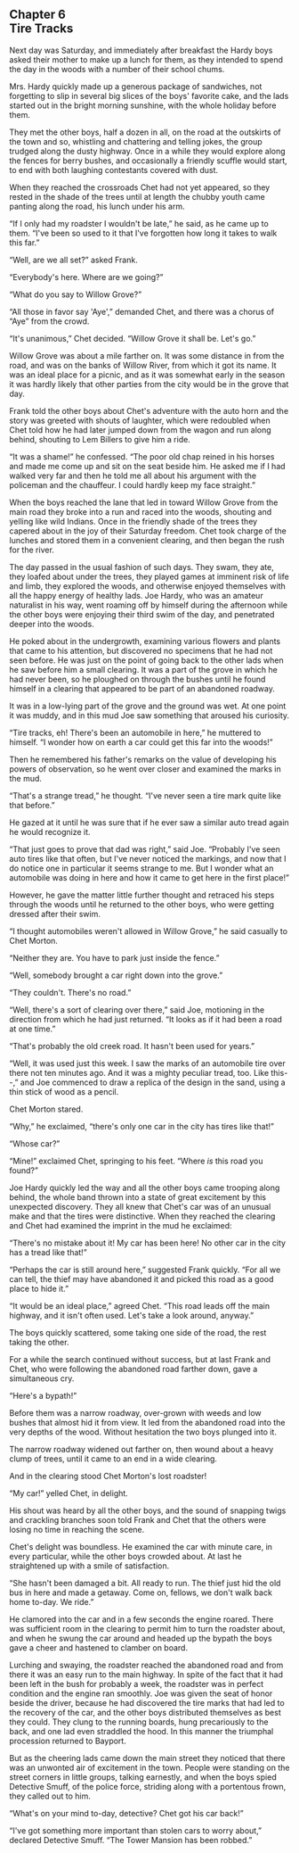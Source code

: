 ## Chapter 6 <br/> Tire Tracks

Next day was Saturday, and immediately after breakfast the Hardy boys asked their mother to make up a lunch for them, as they intended to spend the day in the woods with a number of their school chums.

Mrs. Hardy quickly made up a generous package of sandwiches, not forgetting to slip in several big slices of the boys' favorite cake, and the lads started out in the bright morning sunshine, with the whole holiday before them.

They met the other boys, half a dozen in all, on the road at the outskirts of the town and so, whistling and chattering and telling jokes, the group trudged along the dusty highway. Once in a while they would explore along the fences for berry bushes, and occasionally a friendly scuffle would start, to end with both laughing contestants covered with dust.

When they reached the crossroads Chet had not yet appeared, so they rested in the shade of the trees until at length the chubby youth came panting along the road, his lunch under his arm.

“If I only had my roadster I wouldn't be late,” he said, as he came up to them. “I've been so used to it that I've forgotten how long it takes to walk this far.”

“Well, are we all set?” asked Frank.

“Everybody's here. Where are we going?”

“What do you say to Willow Grove?”

“All those in favor say 'Aye',” demanded Chet, and there was a chorus of “Aye” from the crowd.

“It's unanimous,” Chet decided. “Willow Grove it shall be. Let's go.”

Willow Grove was about a mile farther on. It was some distance in from the road, and was on the banks of Willow River, from which it got its name. It was an ideal place for a picnic, and as it was somewhat early in the season it was hardly likely that other parties from the city would be in the grove that day.

Frank told the other boys about Chet's adventure with the auto horn and the story was greeted with shouts of laughter, which were redoubled when Chet told how he had later jumped down from the wagon and run along behind, shouting to Lem Billers to give him a ride.

“It was a shame!” he confessed. “The poor old chap reined in his horses and made me come up and sit on the seat beside him. He asked me if I had walked very far and then he told me all about his argument with the policeman and the chauffeur. I could hardly keep my face straight.”

When the boys reached the lane that led in toward Willow Grove from the main road they broke into a run and raced into the woods, shouting and yelling like wild Indians. Once in the friendly shade of the trees they capered about in the joy of their Saturday freedom. Chet took charge of the lunches and stored them in a convenient clearing, and then began the rush for the river.

The day passed in the usual fashion of such days. They swam, they ate, they loafed about under the trees, they played games at imminent risk of life and limb, they explored the woods, and otherwise enjoyed themselves with all the happy energy of healthy lads. Joe Hardy, who was an amateur naturalist in his way, went roaming off by himself during the afternoon while the other boys were enjoying their third swim of the day, and penetrated deeper into the woods.

He poked about in the undergrowth, examining various flowers and plants that came to his attention, but discovered no specimens that he had not seen before. He was just on the point of going back to the other lads when he saw before him a small clearing. It was a part of the grove in which he had never been, so he ploughed on through the bushes until he found himself in a clearing that appeared to be part of an abandoned roadway.

It was in a low-lying part of the grove and the ground was wet. At one point it was muddy, and in this mud Joe saw something that aroused his curiosity.

“Tire tracks, eh! There's been an automobile in here,” he muttered to himself. “I wonder how on earth a car could get this far into the woods!”

Then he remembered his father's remarks on the value of developing his powers of observation, so he went over closer and examined the marks in the mud.

“That's a strange tread,” he thought. “I've never seen a tire mark quite like that before.”

He gazed at it until he was sure that if he ever saw a similar auto tread again he would recognize it.

“That just goes to prove that dad was right,” said Joe. “Probably I've seen auto tires like that often, but I've never noticed the markings, and now that I do notice one in particular it seems strange to me. But I wonder what an automobile was doing in here and how it came to get here in the first place!”

However, he gave the matter little further thought and retraced his steps through the woods until he returned to the other boys, who were getting dressed after their swim.

“I thought automobiles weren't allowed in Willow Grove,” he said casually to Chet Morton.

“Neither they are. You have to park just inside the fence.”

“Well, somebody brought a car right down into the grove.”

“They couldn't. There's no road.”

“Well, there's a sort of clearing over there,” said Joe, motioning in the direction from which he had just returned. “It looks as if it had been a road at one time.”

“That's probably the old creek road. It hasn't been used for years.”

“Well, it was used just this week. I saw the marks of an automobile tire over there not ten minutes ago. And it was a mighty peculiar tread, too. Like this--,” and Joe commenced to draw a replica of the design in the sand, using a thin stick of wood as a pencil.

Chet Morton stared.

“Why,” he exclaimed, “there's only one car in the city has tires like that!”

“Whose car?”

“Mine!” exclaimed Chet, springing to his feet. “Where *is* this road you found?”

Joe Hardy quickly led the way and all the other boys came trooping along behind, the whole band thrown into a state of great excitement by this unexpected discovery. They all knew that Chet's car was of an unusual make and that the tires were distinctive. When they reached the clearing and Chet had examined the imprint in the mud he exclaimed:

“There's no mistake about it! My car has been here! No other car in the city has a tread like that!”

“Perhaps the car is still around here,” suggested Frank quickly. “For all we can tell, the thief may have abandoned it and picked this road as a good place to hide it.”

“It would be an ideal place,” agreed Chet. “This road leads off the main highway, and it isn't often used. Let's take a look around, anyway.”

The boys quickly scattered, some taking one side of the road, the rest taking the other.

For a while the search continued without success, but at last Frank and Chet, who were following the abandoned road farther down, gave a simultaneous cry.

“Here's a bypath!”

Before them was a narrow roadway, over-grown with weeds and low bushes that almost hid it from view. It led from the abandoned road into the very depths of the wood. Without hesitation the two boys plunged into it.

The narrow roadway widened out farther on, then wound about a heavy clump of trees, until it came to an end in a wide clearing.

And in the clearing stood Chet Morton's lost roadster!

“My car!” yelled Chet, in delight.

His shout was heard by all the other boys, and the sound of snapping twigs and crackling branches soon told Frank and Chet that the others were losing no time in reaching the scene.

Chet's delight was boundless. He examined the car with minute care, in every particular, while the other boys crowded about. At last he straightened up with a smile of satisfaction.

“She hasn't been damaged a bit. All ready to run. The thief just hid the old bus in here and made a getaway. Come on, fellows, we don't walk back home to-day. We ride.”

He clamored into the car and in a few seconds the engine roared. There was sufficient room in the clearing to permit him to turn the roadster about, and when he swung the car around and headed up the bypath the boys gave a cheer and hastened to clamber on board.

Lurching and swaying, the roadster reached the abandoned road and from there it was an easy run to the main highway. In spite of the fact that it had been left in the bush for probably a week, the roadster was in perfect condition and the engine ran smoothly. Joe was given the seat of honor beside the driver, because he had discovered the tire marks that had led to the recovery of the car, and the other boys distributed themselves as best they could. They clung to the running boards, hung precariously to the back, and one lad even straddled the hood. In this manner the triumphal procession returned to Bayport.

But as the cheering lads came down the main street they noticed that there was an unwonted air of excitement in the town. People were standing on the street corners in little groups, talking earnestly, and when the boys spied Detective Smuff, of the police force, striding along with a portentous frown, they called out to him.

“What's on your mind to-day, detective? Chet got his car back!”

“I've got something more important than stolen cars to worry about,” declared Detective Smuff. “The Tower Mansion has been robbed.”